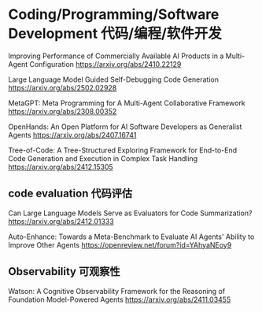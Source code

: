 # Coding/Programming/Software Development 代码/编程/软件开发

Improving Performance of Commercially Available AI Products in a Multi-Agent Configuration
https://arxiv.org/abs/2410.22129

Large Language Model Guided Self-Debugging Code Generation
https://arxiv.org/abs/2502.02928

MetaGPT: Meta Programming for A Multi-Agent Collaborative Framework
https://arxiv.org/abs/2308.00352

OpenHands: An Open Platform for AI Software Developers as Generalist Agents
https://arxiv.org/abs/2407.16741

Tree-of-Code: A Tree-Structured Exploring Framework for End-to-End Code Generation and Execution in Complex Task Handling
https://arxiv.org/abs/2412.15305

## code evaluation 代码评估
Can Large Language Models Serve as Evaluators for Code Summarization?
https://arxiv.org/abs/2412.01333

Auto-Enhance: Towards a Meta-Benchmark to Evaluate AI Agents' Ability to Improve Other Agents
https://openreview.net/forum?id=YAhyaNEoy9

## Observability 可观察性
Watson: A Cognitive Observability Framework for the Reasoning of Foundation Model-Powered Agents
https://arxiv.org/abs/2411.03455
